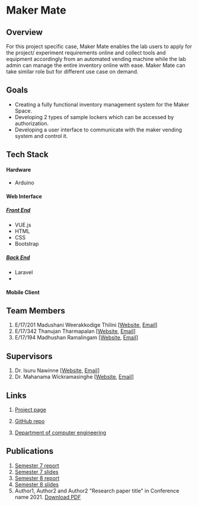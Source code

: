 
[//]: # "Please refer the instructions in below URL for the configurations"
[//]: # "https://projects.ce.pdn.ac.lk/docs/how-to-add-a-project"

# Maker Mate

## Overview

For this project specific case, Maker Mate enables the lab users to apply for the project/ experiment requirements online and collect tools and equipment accordingly from an automated vending machine while the lab admin can manage the entire inventory online with ease. Maker Mate can take similar role but for different use case on demand.

## Goals

* Creating a fully functional inventory management system for the Maker Space.
* Developing 2 types of sample lockers which can be accessed by authorization. 
* Developing a user interface to communicate with the maker vending system and control it.



## Tech Stack

#### Hardware

* Arduino

#### Web Interface

##### <u>Front End</u>

* VUE.js
* HTML
* CSS
* Bootstrap

##### <u>Back End</u>

* Laravel
* 

#### Mobile Client



## Team Members
1. E/17/201 Madushani Weerakkodige Thilini [[Website](http://www.thilini98.me/), [Email](mailto:e17201@eng.pdn.ac.lk)]
2. E/17/342 Thanujan Tharmapalan [[Website](https://github.com/thanujan96), [Email](mailto:e17342@eng.pdn.ac.lk)]
3. E/17/194 Madhushan Ramalingam [[Website](https://www.drmadhushan.me/), [Email](mailto:drmadhushan@gmail.com)]


## Supervisors
1. Dr. Isuru Nawinne [[Website](http://www.ce.pdn.ac.lk/academic-staff/isuru-nawinne/), [Email](mailto:isurunawinne@eng.pdn.ac.lk)]
2. Dr. Mahanama Wickramasinghe [[Website](http://www.ce.pdn.ac.lk/2021/05/02/dr-mahanama-wickramasinghe/), [Email](mailto:mahanamaw@eng.pdn.ac.lk)]


## Links

1. [Project page](https://cepdnaclk.github.io/e17-3yp-maker-mate)

2. [GitHub repo](https://github.com/cepdnaclk/e17-3yp-maker-mate)
3. [Department of computer engineering](http://ce.pdn.ac.lk)


## Publications
1. [Semester 7 report](https://cepdnaclk.github.io/e17-3yp-maker-mate)
2. [Semester 7 slides](https://cepdnaclk.github.io/e17-3yp-maker-mate)
3. [Semester 8 report](https://cepdnaclk.github.io/e17-3yp-maker-mate)
4. [Semester 8 slides](https://cepdnaclk.github.io/e17-3yp-maker-mate)
5. Author1, Author2 and Author2 "Research paper title" in Conference name 2021. [Download PDF ](https://cepdnaclk.github.io/e17-3yp-maker-mate)
